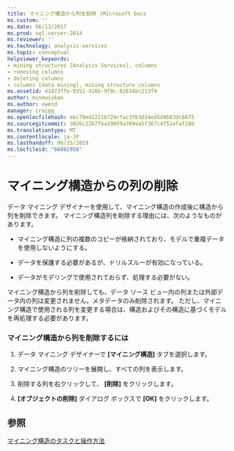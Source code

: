 ```yaml
---
title: マイニング構造から列を削除 |Microsoft Docs
ms.custom: ''
ms.date: 06/13/2017
ms.prod: sql-server-2014
ms.reviewer: ''
ms.technology: analysis-services
ms.topic: conceptual
helpviewer_keywords:
- mining structures [Analysis Services], columns
- removing columns
- deleting columns
- columns [data mining], mining structure columns
ms.assetid: 41073ffe-9351-416b-9f0c-62634bc213f9
author: minewiskan
ms.author: owend
manager: craigg
ms.openlocfilehash: ebc79ed1221b729cfac3fb3d34ed5d9683dc6875
ms.sourcegitcommit: 3026c22b7fba19059a769ea5f367c4f51efaf286
ms.translationtype: MT
ms.contentlocale: ja-JP
ms.lasthandoff: 06/15/2019
ms.locfileid: "66082958"
---
```

# <a name="remove-columns-from-a-mining-structure"></a>マイニング構造からの列の削除
  データ マイニング デザイナーを使用して、マイニング構造の作成後に構造から列を削除できます。 マイニング構造列を削除する理由には、次のようなものがあります。  
  
-   マイニング構造に列の複数のコピーが格納されており、モデルで重複データを使用しないようにする。  
  
-   データを保護する必要があるが、ドリルスルーが有効になっている。  
  
-   データがモデリングで使用されておらず、処理する必要がない。  
  
 マイニング構造から列を削除しても、データ ソース ビュー内の列または外部データ内の列は変更されません。メタデータのみ削除されます。 ただし、マイニング構造で使用される列を変更する場合は、構造およびその構造に基づくモデルを再処理する必要があります。  
  
### <a name="to-remove-a-column-from-the-mining-structure"></a>マイニング構造から列を削除するには  
  
1.  データ マイニング デザイナーで **[マイニング構造]** タブを選択します。  
  
2.  マイニング構造のツリーを展開し、すべての列を表示します。  
  
3.  削除する列を右クリックして、 **[削除]** をクリックします。  
  
4.  **[オブジェクトの削除]** ダイアログ ボックスで **[OK]** をクリックします。  
  
## <a name="see-also"></a>参照  
 [マイニング構造のタスクと操作方法](mining-structure-tasks-and-how-tos.md)  
  
  
